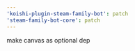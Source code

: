 ```yaml
---
'koishi-plugin-steam-family-bot': patch
'steam-family-bot-core': patch
---
```


make canvas as optional dep
